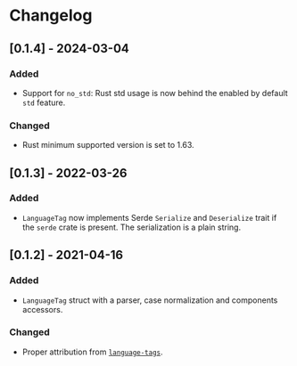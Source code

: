 # Changelog

## [0.1.4] - 2024-03-04

### Added

- Support for `no_std`: Rust std usage is now behind the enabled by default `std` feature.

### Changed

- Rust minimum supported version is set to 1.63.

## [0.1.3] - 2022-03-26

### Added

- `LanguageTag` now implements Serde `Serialize` and `Deserialize` trait if the `serde` crate is present.
  The serialization is a plain string.

## [0.1.2] - 2021-04-16

### Added

- `LanguageTag` struct with a parser, case normalization and components accessors.

### Changed

- Proper attribution from [`language-tags`](https://github.com/pyfisch/rust-language-tags/).
